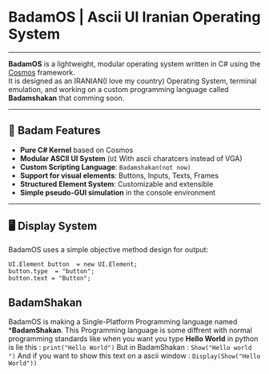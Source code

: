# BadamOS |  Ascii UI Iranian Operating System 
----------------------------------------------
**BadamOS** is a lightweight, modular operating system written in C# using the [Cosmos](https://gocosmos.org/) framework.  
It is designed as an IRANIAN(I love my country) Operating System, terminal emulation, and working on a custom programming language called **Badamshakan** that comming soon.

---

## 🌱 Badam Features

- **Pure C# Kernel** based on Cosmos
- **Modular ASCII UI System** (`UI` With ascii charatcers instead of VGA)
- **Custom Scripting Language**: `Badamshakan(not now)`
- **Support for visual elements**: Buttons, Inputs, Texts, Frames
- **Structured Element System**: Customizable and extensible
- **Simple pseudo-GUI simulation** in the console environment

---

## 🖥️ Display System

BadamOS uses a simple objective method design for output:

```text
UI.Element button  = new UI.Element;
button.type  = "button";
button.text = "Button";
```
## BadamShakan 

BadamOS is making a Single-Platform Programming language named ***BadamShakan**. This Programming language is some diffrent with normal programming standards like when you want you type **Hello World** in python is lie this : 
`print("Hello World")`
But in BadamShakan : 
`Show("Hello world ")`
And if you want to show this text on a ascii window :
`Display(Show("Hello World"))`

